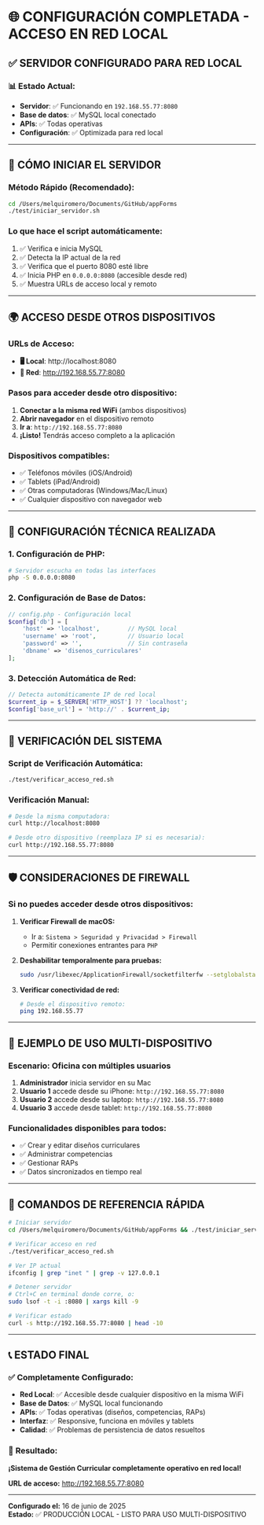 # 🌐 CONFIGURACIÓN COMPLETADA - ACCESO EN RED LOCAL

## ✅ SERVIDOR CONFIGURADO PARA RED LOCAL

### 📊 **Estado Actual:**
- **Servidor**: ✅ Funcionando en `192.168.55.77:8080`
- **Base de datos**: ✅ MySQL local conectado
- **APIs**: ✅ Todas operativas
- **Configuración**: ✅ Optimizada para red local

---

## 🚀 **CÓMO INICIAR EL SERVIDOR**

### **Método Rápido (Recomendado):**
```bash
cd /Users/melquiromero/Documents/GitHub/appForms
./test/iniciar_servidor.sh
```

### **Lo que hace el script automáticamente:**
1. ✅ Verifica e inicia MySQL
2. ✅ Detecta la IP actual de la red
3. ✅ Verifica que el puerto 8080 esté libre
4. ✅ Inicia PHP en `0.0.0.0:8080` (accesible desde red)
5. ✅ Muestra URLs de acceso local y remoto

---

## 🌍 **ACCESO DESDE OTROS DISPOSITIVOS**

### **URLs de Acceso:**
- **🖥️ Local**: http://localhost:8080
- **📱 Red**: http://192.168.55.77:8080

### **Pasos para acceder desde otro dispositivo:**
1. **Conectar a la misma red WiFi** (ambos dispositivos)
2. **Abrir navegador** en el dispositivo remoto
3. **Ir a**: `http://192.168.55.77:8080`
4. **¡Listo!** Tendrás acceso completo a la aplicación

### **Dispositivos compatibles:**
- ✅ Teléfonos móviles (iOS/Android)
- ✅ Tablets (iPad/Android)
- ✅ Otras computadoras (Windows/Mac/Linux)
- ✅ Cualquier dispositivo con navegador web

---

## 🔧 **CONFIGURACIÓN TÉCNICA REALIZADA**

### **1. Configuración de PHP:**
```bash
# Servidor escucha en todas las interfaces
php -S 0.0.0.0:8080
```

### **2. Configuración de Base de Datos:**
```php
// config.php - Configuración local
$config['db'] = [
    'host' => 'localhost',        // MySQL local
    'username' => 'root',         // Usuario local
    'password' => '',             // Sin contraseña
    'dbname' => 'disenos_curriculares'
];
```

### **3. Detección Automática de Red:**
```php
// Detecta automáticamente IP de red local
$current_ip = $_SERVER['HTTP_HOST'] ?? 'localhost';
$config['base_url'] = 'http://' . $current_ip;
```

---

## 🧪 **VERIFICACIÓN DEL SISTEMA**

### **Script de Verificación Automática:**
```bash
./test/verificar_acceso_red.sh
```

### **Verificación Manual:**
```bash
# Desde la misma computadora:
curl http://localhost:8080

# Desde otro dispositivo (reemplaza IP si es necesaria):
curl http://192.168.55.77:8080
```

---

## 🛡️ **CONSIDERACIONES DE FIREWALL**

### **Si no puedes acceder desde otros dispositivos:**

1. **Verificar Firewall de macOS:**
   - Ir a: `Sistema > Seguridad y Privacidad > Firewall`
   - Permitir conexiones entrantes para `PHP`

2. **Deshabilitar temporalmente para pruebas:**
   ```bash
   sudo /usr/libexec/ApplicationFirewall/socketfilterfw --setglobalstate off
   ```

3. **Verificar conectividad de red:**
   ```bash
   # Desde el dispositivo remoto:
   ping 192.168.55.77
   ```

---

## 📱 **EJEMPLO DE USO MULTI-DISPOSITIVO**

### **Escenario:** Oficina con múltiples usuarios
1. **Administrador** inicia servidor en su Mac
2. **Usuario 1** accede desde su iPhone: `http://192.168.55.77:8080`
3. **Usuario 2** accede desde su laptop: `http://192.168.55.77:8080`
4. **Usuario 3** accede desde tablet: `http://192.168.55.77:8080`

### **Funcionalidades disponibles para todos:**
- ✅ Crear y editar diseños curriculares
- ✅ Administrar competencias
- ✅ Gestionar RAPs
- ✅ Datos sincronizados en tiempo real

---

## 🎯 **COMANDOS DE REFERENCIA RÁPIDA**

```bash
# Iniciar servidor
cd /Users/melquiromero/Documents/GitHub/appForms && ./test/iniciar_servidor.sh

# Verificar acceso en red
./test/verificar_acceso_red.sh

# Ver IP actual
ifconfig | grep "inet " | grep -v 127.0.0.1

# Detener servidor
# Ctrl+C en terminal donde corre, o:
sudo lsof -t -i :8080 | xargs kill -9

# Verificar estado
curl -s http://192.168.55.77:8080 | head -10
```

---

## 📞 **ESTADO FINAL**

### ✅ **Completamente Configurado:**
- **Red Local**: ✅ Accesible desde cualquier dispositivo en la misma WiFi
- **Base de Datos**: ✅ MySQL local funcionando
- **APIs**: ✅ Todas operativas (diseños, competencias, RAPs)
- **Interfaz**: ✅ Responsive, funciona en móviles y tablets
- **Calidad**: ✅ Problemas de persistencia de datos resueltos

### 🎉 **Resultado:**
**¡Sistema de Gestión Curricular completamente operativo en red local!**

**URL de acceso:** http://192.168.55.77:8080

---
**Configurado el:** 16 de junio de 2025  
**Estado:** ✅ PRODUCCIÓN LOCAL - LISTO PARA USO MULTI-DISPOSITIVO
